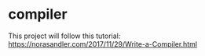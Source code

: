 # compiler

This project will follow this tutorial:
https://norasandler.com/2017/11/29/Write-a-Compiler.html
